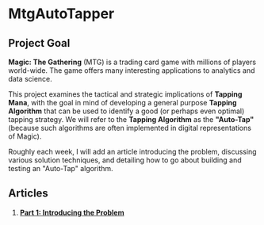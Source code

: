 # MtgAutoTapper

## Project Goal

**Magic: The Gathering** (MTG) is a trading card game with millions of players world-wide. The game offers many interesting applications to analytics and data science.

This project examines the tactical and strategic implications of **Tapping Mana**, with the goal in mind of developing a general purpose **Tapping Algorithm** that can be used to identify a good (or perhaps even optimal) tapping strategy. We will refer to the **Tapping Algorithm** as the **"Auto-Tap"** (because such algorithms are often implemented in digital representations of Magic).

Roughly each week, I will add an article introducing the problem, discussing various solution techniques, and detailing how to go about building and testing an "Auto-Tap" algorithm.

## Articles

1. [**Part 1: Introducing the Problem**](/docs/introduction.md)